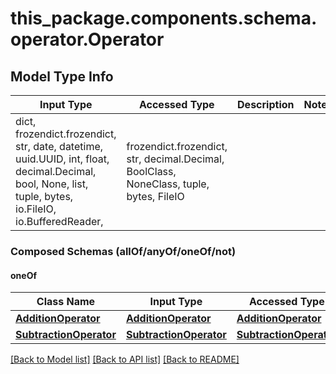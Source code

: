 <a id="Operator"></a>
# this_package.components.schema.operator.Operator

## Model Type Info
Input Type | Accessed Type | Description | Notes
------------ | ------------- | ------------- | -------------
dict, frozendict.frozendict, str, date, datetime, uuid.UUID, int, float, decimal.Decimal, bool, None, list, tuple, bytes, io.FileIO, io.BufferedReader,  | frozendict.frozendict, str, decimal.Decimal, BoolClass, NoneClass, tuple, bytes, FileIO |  | 

### Composed Schemas (allOf/anyOf/oneOf/not)
#### oneOf
Class Name | Input Type | Accessed Type | Description | Notes
------------- | ------------- | ------------- | ------------- | -------------
[**AdditionOperator**](addition_operator.AdditionOperator.md) | [**AdditionOperator**](addition_operator.AdditionOperator.md) | [**AdditionOperator**](addition_operator.AdditionOperator.md) |  | 
[**SubtractionOperator**](subtraction_operator.SubtractionOperator.md) | [**SubtractionOperator**](subtraction_operator.SubtractionOperator.md) | [**SubtractionOperator**](subtraction_operator.SubtractionOperator.md) |  | 

[[Back to Model list]](../../../README.md#documentation-for-models) [[Back to API list]](../../../README.md#documentation-for-api-endpoints) [[Back to README]](../../../README.md)


